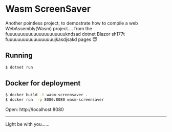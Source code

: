 # Wasm ScreenSaver

Another pointless project, to demostrate how to compile a web WebAssembly(Wasm) project.... from the fuuuuuuuuuuuuuuuuuuuuuukndsad dotnet Blazor sh177t fuuuuuuuuuuuuuuuuuujkasdjsakd pages 😇


## Running

```bash
$ dotnet run
```

## Docker for deployment

```bash
$ docker build -t wasm-screensaver .
$ docker run  -p 8080:8080 wasm-screensaver
```

Open: http://localhost:8080

---

Light be with you......
